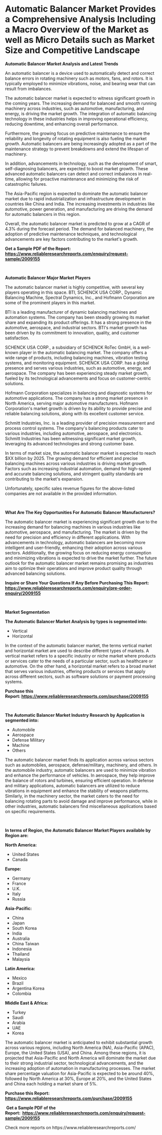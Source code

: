 <p><h1>Automatic Balancer Market Provides a Comprehensive Analysis Including a Macro Overview of the Market as well as Micro Details such as Market Size and Competitive Landscape</h1></p><p><strong>Automatic Balancer Market Analysis and Latest Trends</strong></p>
<p><p>An automatic balancer is a device used to automatically detect and correct balance errors in rotating machinery such as motors, fans, and rotors. It is typically employed to minimize vibrations, noise, and bearing wear that can result from imbalances.</p><p>The automatic balancer market is expected to witness significant growth in the coming years. The increasing demand for balanced and smooth running machinery across industries, such as automotive, manufacturing, and energy, is driving the market growth. The integration of automatic balancing technology in these industries helps in improving operational efficiency, reducing downtime, and enhancing overall performance.</p><p>Furthermore, the growing focus on predictive maintenance to ensure the reliability and longevity of rotating equipment is also fueling the market growth. Automatic balancers are being increasingly adopted as a part of the maintenance strategy to prevent breakdowns and extend the lifespan of machinery.</p><p>In addition, advancements in technology, such as the development of smart, self-diagnosing balancers, are expected to boost market growth. These advanced automatic balancers can detect and correct imbalances in real-time, allowing for proactive maintenance and minimizing the risk of catastrophic failures.</p><p>The Asia-Pacific region is expected to dominate the automatic balancer market due to rapid industrialization and infrastructure development in countries like China and India. The increasing investments in industries like automotive, power generation, and manufacturing are driving the demand for automatic balancers in this region.</p><p>Overall, the automatic balancer market is predicted to grow at a CAGR of 4.3% during the forecast period. The demand for balanced machinery, the adoption of predictive maintenance techniques, and technological advancements are key factors contributing to the market's growth.</p></p>
<p><strong>Get a Sample PDF of the Report:&nbsp; <a href="https://www.reliableresearchreports.com/enquiry/request-sample/2009155">https://www.reliableresearchreports.com/enquiry/request-sample/2009155</a></strong></p>
<p>&nbsp;</p>
<p><strong>Automatic Balancer Major Market Players</strong></p>
<p><p>The automatic balancer market is highly competitive, with several key players operating in this space. BTI, SCHENCK USA CORP., Dynamic Balancing Machine, Spectral Dynamics, Inc., and Hofmann Corporation are some of the prominent players in this market. </p><p>BTI is a leading manufacturer of dynamic balancing machines and automation systems. The company has been steadily growing its market share and expanding its product offerings. It has a strong presence in the automotive, aerospace, and industrial sectors. BTI's market growth has been driven by its commitment to innovation, quality, and customer satisfaction.</p><p>SCHENCK USA CORP., a subsidiary of SCHENCK RoTec GmbH, is a well-known player in the automatic balancing market. The company offers a wide range of products, including balancing machines, vibration testing systems, and monitoring equipment. SCHENCK USA CORP. has a global presence and serves various industries, such as automotive, energy, and aerospace. The company has been experiencing steady market growth, fueled by its technological advancements and focus on customer-centric solutions.</p><p>Hofmann Corporation specializes in balancing and diagnostic systems for automotive applications. The company has a strong market presence in North America, serving major automotive manufacturers. Hofmann Corporation's market growth is driven by its ability to provide precise and reliable balancing solutions, along with its excellent customer service.</p><p>Schmitt Industries, Inc. is a leading provider of precision measurement and process control systems. The company's balancing products cater to various industries, including automotive, aerospace, and electronics. Schmitt Industries has been witnessing significant market growth, leveraging its advanced technologies and strong customer base.</p><p>In terms of market size, the automatic balancer market is expected to reach $XX billion by 2025. The growing demand for efficient and precise balancing machines across various industries is driving market growth. Factors such as increasing industrial automation, demand for high-speed and accurate balancing solutions, and stringent quality standards are contributing to the market's expansion.</p><p>Unfortunately, specific sales revenue figures for the above-listed companies are not available in the provided information.</p></p>
<p>&nbsp;</p>
<p><strong>What Are The Key Opportunities For Automatic Balancer Manufacturers?</strong></p>
<p><p>The automatic balancer market is experiencing significant growth due to the increasing demand for balancing machines in various industries like automotive, aerospace, and manufacturing. The market is driven by the need for precision and efficiency in different applications. With advancements in technology, automatic balancers are becoming more intelligent and user-friendly, enhancing their adoption across various sectors. Additionally, the growing focus on reducing energy consumption and minimizing vibrations is expected to drive the market further. The future outlook for the automatic balancer market remains promising as industries aim to optimize their operations and improve product quality through advanced balancing solutions.</p></p>
<p><strong>Inquire or Share Your Questions If Any Before Purchasing This Report: <a href="https://www.reliableresearchreports.com/enquiry/pre-order-enquiry/2009155">https://www.reliableresearchreports.com/enquiry/pre-order-enquiry/2009155</a></strong></p>
<p>&nbsp;</p>
<p><strong>Market Segmentation</strong></p>
<p><strong>The Automatic Balancer Market Analysis by types is segmented into:</strong></p>
<p><ul><li>Vertical</li><li>Horizontal</li></ul></p>
<p><p>In the context of the automatic balancer market, the terms vertical market and horizontal market are used to describe different types of markets. A vertical market refers to a specific industry or niche market where products or services cater to the needs of a particular sector, such as healthcare or automotive. On the other hand, a horizontal market refers to a broad market that serves various industries, offering products or services that apply across different sectors, such as software solutions or payment processing systems.</p></p>
<p><strong>Purchase this Report:&nbsp;<a href="https://www.reliableresearchreports.com/purchase/2009155">https://www.reliableresearchreports.com/purchase/2009155</a></strong></p>
<p>&nbsp;</p>
<p><strong>The Automatic Balancer Market Industry Research by Application is segmented into:</strong></p>
<p><ul><li>Automobile</li><li>Aerospace</li><li>Defense Military</li><li>Machine</li><li>Others</li></ul></p>
<p><p>The automatic balancer market finds its application across various sectors such as automobiles, aerospace, defense/military, machinery, and others. In the automobile industry, automatic balancers are used to minimize vibration and enhance the performance of vehicles. In aerospace, they help improve the balance of rotors and turbines, ensuring efficient operation. In defense and military applications, automatic balancers are utilized to reduce vibrations in equipment and enhance the stability of weapons platforms. Similarly, in the machinery sector, the market caters to the need for balancing rotating parts to avoid damage and improve performance, while in other industries, automatic balancers find miscellaneous applications based on specific requirements.</p></p>
<p>&nbsp;</p>
<p><strong>In terms of Region, the Automatic Balancer Market Players available by Region are:</strong></p>
<p>
    <p> <strong> North America: </strong>
        <ul>
            <li>United States</li>
            <li>Canada</li>
        </ul>
        </p> 
    <p> <strong> Europe: </strong>
        <ul>
            <li>Germany</li>
            <li>France</li>
            <li>U.K.</li>
            <li>Italy</li>
            <li>Russia</li>
        </ul>
        </p> 
    <p> <strong> Asia-Pacific: </strong>
        <ul>
            <li>China</li>
            <li>Japan</li>
            <li>South Korea</li>
            <li>India</li>
            <li>Australia</li>
            <li>China Taiwan</li>
            <li>Indonesia</li>
            <li>Thailand</li>
            <li>Malaysia</li>
        </ul>
        </p> 
    <p> <strong> Latin America: </strong>
        <ul>
            <li>Mexico</li>
            <li>Brazil</li>
            <li>Argentina Korea</li>
            <li>Colombia</li>
        </ul>
        </p> 
    <p> <strong> Middle East & Africa: </strong>
        <ul>
            <li>Turkey</li>
            <li>Saudi</li>
            <li>Arabia</li>
            <li>UAE</li>
            <li>Korea</li>
        </ul>
    </p>
    </p>
<p><p>The automatic balancer market is anticipated to exhibit substantial growth across various regions, including North America (NA), Asia-Pacific (APAC), Europe, the United States (USA), and China. Among these regions, it is projected that Asia-Pacific and North America will dominate the market due to their strong industrial sector, technological advancements, and the increasing adoption of automation in manufacturing processes. The market share percentage valuation for Asia-Pacific is expected to be around 40%, followed by North America at 30%, Europe at 20%, and the United States and China each holding a market share of 5%.</p></p>
<p><strong>Purchase this Report: <a href="https://www.reliableresearchreports.com/purchase/2009155">https://www.reliableresearchreports.com/purchase/2009155</a></strong></p>
<p>&nbsp;<strong>Get a Sample PDF of the Report:&nbsp;&nbsp;<a href="https://www.reliableresearchreports.com/enquiry/request-sample/2009155">https://www.reliableresearchreports.com/enquiry/request-sample/2009155</a></strong></p>
<p><strong></strong></p>
<p>Check more reports on https://www.reliableresearchreports.com/</p>